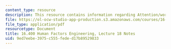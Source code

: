 ```yaml
---
content_type: resource
description: This resource contains information regarding Attention/workload.
file: https://ol-ocw-studio-app-production.s3.amazonaws.com/courses/16-400-human-factors-engineering-fall-2011/9ed7eebe3975c555feded17b89529833_MIT16_400F11_lec18.pdf
file_type: application/pdf
resourcetype: Document
title: 16.400 Human Factors Engineering, Lecture 18 Notes
uid: 9ed7eebe-3975-c555-fede-d17b89529833
---
```

